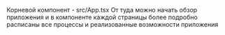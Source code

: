 Корневой компонент - src/App.tsx
От туда можно начать обзор приложения и в компоненте каждой страницы более подробно расписаны все процессы и реализованные возможности приложения
